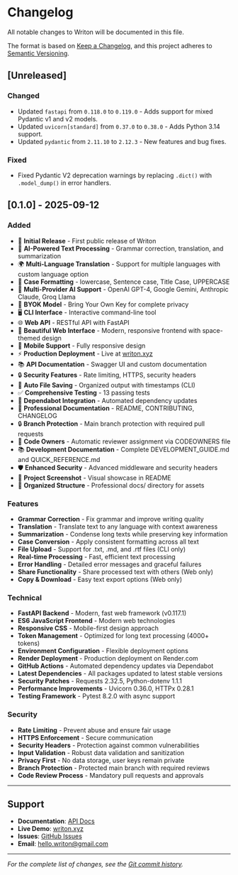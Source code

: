 # Changelog

All notable changes to Writon will be documented in this file.

The format is based on [Keep a Changelog](https://keepachangelog.com/en/1.0.0/),
and this project adheres to [Semantic Versioning](https://semver.org/spec/v2.0.0.html).

## [Unreleased]

### Changed
- Updated `fastapi` from `0.118.0` to `0.119.0` - Adds support for mixed Pydantic v1 and v2 models.
- Updated `uvicorn[standard]` from `0.37.0` to `0.38.0` - Adds Python 3.14 support.
- Updated `pydantic` from `2.11.10` to `2.12.3` - New features and bug fixes.

### Fixed
- Fixed Pydantic V2 deprecation warnings by replacing `.dict()` with `.model_dump()` in error handlers.

## [0.1.0] - 2025-09-12

### Added
- 🎉 **Initial Release** - First public release of Writon
- 🧠 **AI-Powered Text Processing** - Grammar correction, translation, and summarization
- 🌍 **Multi-Language Translation** - Support for multiple languages with custom language option
- 📝 **Case Formatting** - lowercase, Sentence case, Title Case, UPPERCASE
- 🔄 **Multi-Provider AI Support** - OpenAI GPT-4, Google Gemini, Anthropic Claude, Groq Llama
- 🔑 **BYOK Model** - Bring Your Own Key for complete privacy
- 🖥️ **CLI Interface** - Interactive command-line tool
- 🌐 **Web API** - RESTful API with FastAPI
- 🎨 **Beautiful Web Interface** - Modern, responsive frontend with space-themed design
- 📱 **Mobile Support** - Fully responsive design
- ⚡ **Production Deployment** - Live at [writon.xyz](https://www.writon.xyz)
- 📚 **API Documentation** - Swagger UI and custom documentation
- 🔒 **Security Features** - Rate limiting, HTTPS, security headers
- 💾 **Auto File Saving** - Organized output with timestamps (CLI)
- ✅ **Comprehensive Testing** - 13 passing tests
- 🤖 **Dependabot Integration** - Automated dependency updates
- 📖 **Professional Documentation** - README, CONTRIBUTING, CHANGELOG
- 🔒 **Branch Protection** - Main branch protection with required pull requests
- 👥 **Code Owners** - Automatic reviewer assignment via CODEOWNERS file
- 📚 **Development Documentation** - Complete DEVELOPMENT_GUIDE.md and QUICK_REFERENCE.md
- 🛡️ **Enhanced Security** - Advanced middleware and security headers
- 📸 **Project Screenshot** - Visual showcase in README
- 📁 **Organized Structure** - Professional docs/ directory for assets

### Features
- **Grammar Correction** - Fix grammar and improve writing quality
- **Translation** - Translate text to any language with context awareness
- **Summarization** - Condense long texts while preserving key information
- **Case Conversion** - Apply consistent formatting across all text
- **File Upload** - Support for .txt, .md, and .rtf files (CLI only)
- **Real-time Processing** - Fast, efficient text processing
- **Error Handling** - Detailed error messages and graceful failures
- **Share Functionality** - Share processed text with others (Web only)
- **Copy & Download** - Easy text export options (Web only)

### Technical
- **FastAPI Backend** - Modern, fast web framework (v0.117.1)
- **ES6 JavaScript Frontend** - Modern web technologies
- **Responsive CSS** - Mobile-first design approach
- **Token Management** - Optimized for long text processing (4000+ tokens)
- **Environment Configuration** - Flexible deployment options
- **Render Deployment** - Production deployment on Render.com
- **GitHub Actions** - Automated dependency updates via Dependabot
- **Latest Dependencies** - All packages updated to latest stable versions
- **Security Patches** - Requests 2.32.5, Python-dotenv 1.1.1
- **Performance Improvements** - Uvicorn 0.36.0, HTTPx 0.28.1
- **Testing Framework** - Pytest 8.2.0 with async support

### Security
- **Rate Limiting** - Prevent abuse and ensure fair usage
- **HTTPS Enforcement** - Secure communication
- **Security Headers** - Protection against common vulnerabilities
- **Input Validation** - Robust data validation and sanitization
- **Privacy First** - No data storage, user keys remain private
- **Branch Protection** - Protected main branch with required reviews
- **Code Review Process** - Mandatory pull requests and approvals

---

## Support

- **Documentation**: [API Docs](https://www.writon.xyz/api-docs.html)
- **Live Demo**: [writon.xyz](https://www.writon.xyz)
- **Issues**: [GitHub Issues](https://github.com/writon-xyz/writon/issues)
- **Email**: hello.writon@gmail.com

---

*For the complete list of changes, see the [Git commit history](https://github.com/writon-xyz/writon/commits/main).*